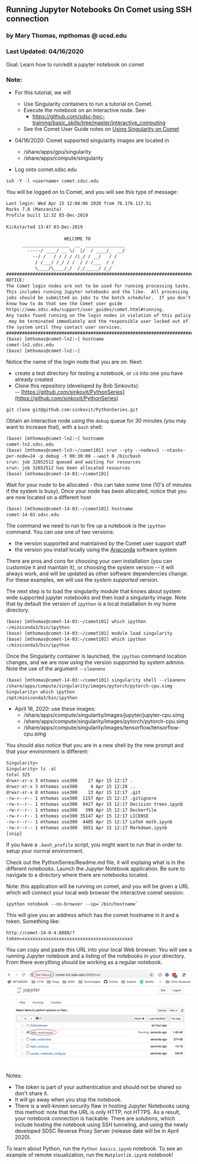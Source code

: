 ## Running Jupyter Notebooks On Comet using SSH connection
### by Mary Thomas, mpthomas @ ucsd.edu
### Last Updated:  04/16/2020
Goal: Learn how to run/edit a jupyter notebook on comet 

### Note: 
* For this tutorial, we will 
   * Use Singularity containers to run a tutorial on Comet. 
   * Execute the notebook on an interactive node. See:
      * https://github.com/sdsc-hpc-training/basic_skills/tree/master/interactive_computing
   * See the Comet User Guide notes on [Using Singularity on Comet](https://www.sdsc.edu/support/user_guides/comet.html#singularity)

* 04/16/2020: Comet supported singularity images are located in 
   * /share/apps/gpu/singularity 
   * /share/apps/compute/singularity 

* Log onto comet.sdsc.edu  
```
ssh -Y -l <username> comet.sdsc.edu
```
You will be logged on to Comet, and you will see this type of message:
```
Last login: Wed Apr 15 12:04:06 2020 from 76.176.117.51
Rocks 7.0 (Manzanita)
Profile built 12:32 03-Dec-2019

Kickstarted 13:47 03-Dec-2019
                                                                       
                      WELCOME TO 
      __________________  __  _______________
        -----/ ____/ __ \/  |/  / ____/_  __/
          --/ /   / / / / /|_/ / __/   / /
           / /___/ /_/ / /  / / /___  / /
           \____/\____/_/  /_/_____/ /_/
###############################################################################
NOTICE:
The Comet login nodes are not to be used for running processing tasks.
This includes running Jupyter notebooks and the like.  All processing
jobs should be submitted as jobs to the batch scheduler.  If you don’t
know how to do that see the Comet user guide
https://www.sdsc.edu/support/user_guides/comet.html#running.
Any tasks found running on the login nodes in violation of this policy
 may be terminated immediately and the responsible user locked out of
the system until they contact user services.
###############################################################################
(base) [mthomas@comet-ln2:~] hostname
comet-ln2.sdsc.edu
(base) [mthomas@comet-ln2:~] 
```
Notice the name of the login node that you are on.  Next: 
* create a test directory for testing a notebook, or ```cd``` into one you have already created
* Clone this repository (developed by Bob Sinkovits):   
    -- [https://github.com/sinkovit/PythonSeries](https://github.com/sinkovit/PythonSeries)
```
git clone git@github.com:sinkovit/PythonSeries.git
```

Obtain an interactive node using the `debug` queue for 30 minutes (you may want to increase that), with a `bash` shell:
```
(base) [mthomas@comet-ln2:~] hostname
comet-ln2.sdsc.edu
(base) [mthomas@comet-ln3:~/comet101] srun --pty --nodes=1 --ntasks-per-node=24 -p debug -t 00:30:00 --wait 0 /bin/bash
srun: job 32652512 queued and waiting for resources
srun: job 32652512 has been allocated resources
(base) [mthomas@comet-14-03:~/comet101] 
```
Wait for your node to be allocated - this can take some time (10's of minutes if the system is busy).
Once your node has been allocated, notice that you are now located on a different host
```
(base) [mthomas@comet-14-03:~/comet101] hostname
comet-14-03.sdsc.edu
```
The command we need to run to fire up a notebook is the `ipython` command. You can use one of two versions:
* the version supported and maintained by the Comet user support staff
* the version you install locally using the [Anaconda](https://www.anaconda.com/) software system

There are pros and cons for choosing your own installation (you can customize it and maintain it), or choosing the system version -- it will always work, and will be updated as other software dependencies change. For these examples, we will use the _system supported_ version.

The next step is to load the singularity module that knows about system wide supported jupyter notebooks and then load a singularity image. Note that by default the version of `ipython` is a local installation in my home directory.
```
(base) [mthomas@comet-14-03:~/comet101] which ipython
~/miniconda3/bin/ipython
(base) [mthomas@comet-14-03:~/comet101] module load singularity
(base) [mthomas@comet-14-03:~/comet101] which ipython
~/miniconda3/bin/ipython
```
Once the Singularity container is launched, the `ipython` command location changes, and we are now using the version supported by system admins. Note the use of the argument `--cleanenv`
```
(base) [mthomas@comet-14-03:~/comet101] singularity shell --cleanenv /share/apps/compute/singularity/images/pytorch/pytorch-cpu.simg
Singularity> which ipython
/opt/miniconda3/bin/ipython
```

* April 16, 2020: use these images:
    * /share/apps/compute/singularity/images/jupyter/jupyter-cpu.simg
    * /share/apps/compute/singularity/images/pytorch/pytorch-cpu.simg
    * /share/apps/compute/singularity/images/tensorflow/tensorflow-cpu.simg
    
You should also notice that you are in a new shell by the new prompt and that your environment is different:
```
Singularity> 
Singularity> ls -al
total 325
drwxr-xr-x 3 mthomas use300    27 Apr 15 12:17 .
drwxr-xr-x 3 mthomas use300     4 Apr 15 12:28 ..
drwxr-xr-x 8 mthomas use300    13 Apr 15 12:17 .git
-rw-r--r-- 1 mthomas use300  1157 Apr 15 12:17 .gitignore
-rw-r--r-- 1 mthomas use300  9427 Apr 15 12:17 Decision trees.ipynb
-rw-r--r-- 1 mthomas use300   399 Apr 15 12:17 Dockerfile
-rw-r--r-- 1 mthomas use300 35147 Apr 15 12:17 LICENSE
-rw-r--r-- 1 mthomas use300  4405 Apr 15 12:17 LaTeX math.ipynb
-rw-r--r-- 1 mthomas use300  3851 Apr 15 12:17 Markdown.ipynb
[snip]
```
If you have a `.bash_profile` script, you might want to run that in order to setup your normal environment.

Check out the PythonSeries/Readme.md file, it will explaing what is in the different notebooks.
Launch the Jupyter Notebook application. Be sure to navigate to a directory where there are notebooks located. 

Note: this application will be running on comet, and you will be given a URL which will connect your local web browser the interactive comet session:
```
ipython notebook --no-browser --ip=`/bin/hostname`
```
This will give you an address which has the comet hostname in it and a token. Something
like:
```
http://comet-14-0-4:8888/?token=xxxxxxxxxxxxxxxxxxxxxxxxxxxxxxxxxxxxxxxxxx
```
You can copy and  paste this URL into your local Web browser. You will see a running Jupyter
notebook and a listing of the notebooks in your directory. From there everything should be working as a regular notebook.

<img src="./images/jupyter-notebook-comet-http.png" alt="SSH Connection" width="500px" />

Notes: 
* The token is part of your authentication and should not be shared so don't share it.
* It will go away when you stop the notebook. 
* There is a well-known security flaw in hosting Jupyter Notebooks using this method: note that the URL is only HTTP, not HTTPS. As a result, your notebook connection is hackable. There are solutions, which include hosting the notebook using SSH tunneling, and using the newly developed SDSC Reverse Proxy Server (release date will be in April 2020).

To learn about Python, run the ```Python basics.ipynb```   notebook.
To see an example of remote visualization, run the  ```Matplotlib.ipynb```  notebook!


